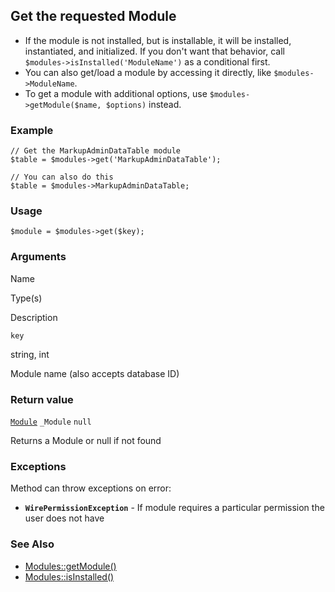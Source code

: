 Get the requested Module
------------------------

*   If the module is not installed, but is installable, it will be installed, instantiated, and initialized. If you don't want that behavior, call `$modules->isInstalled('ModuleName')` as a conditional first.
*   You can also get/load a module by accessing it directly, like `$modules->ModuleName`.
*   To get a module with additional options, use `$modules->getModule($name, $options)` instead.

### Example

    // Get the MarkupAdminDataTable module
    $table = $modules->get('MarkupAdminDataTable');
    
    // You can also do this
    $table = $modules->MarkupAdminDataTable;

### Usage

    $module = $modules->get($key);

### Arguments

Name

Type(s)

Description

`key`

string, int

Module name (also accepts database ID)

### Return value

[`Module`](/api/ref/module/) `_Module` `null`

Returns a Module or null if not found

### Exceptions

Method can throw exceptions on error:

*   **`WirePermissionException`** - If module requires a particular permission the user does not have
    

### See Also

*   [Modules::getModule()](/api/ref/modules/get-module/)
*   [Modules::isInstalled()](/api/ref/modules/is-installed/)

